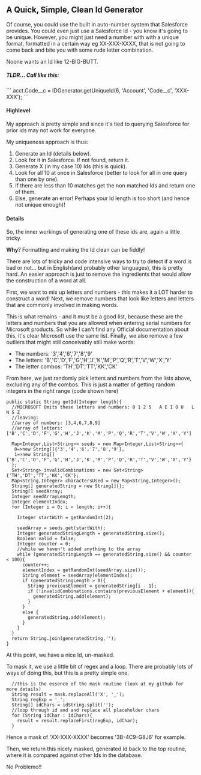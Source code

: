 <h2>A Quick, Simple, Clean Id Generator</h2>
Of course, you could use the built in auto-number system that Salesforce provides. You could even just use a Salesforce Id - you know it's going to be unique.
However, you might just need a number with with a unique format, formatted in a certain way eg XX-XXX-XXXX, that is not going to come back and bite you with some rude letter combination.

Noone wants an Id like 12-BIG-BUTT. 

<h5>TLDR... Call like this:</h5>
```
acct.Code__c = IDGenerator.getUniqueId(6, 'Account', 'Code__c', 'XXX-XXX');
```


<h4>Highlevel</h4>
My approach is pretty simple and since it's tied to querying Salesforce for prior ids may not work for everyone.

My uniqueness approach is thus:

<ol>
<li>Generate an Id (details below).</li>
<li>Look for it in Salesforce. If not found, return it.</li>
<li>Generate X (in my case 10) Ids (this is quick).</li>
<li>Look for all 10 at once in Salesforce (better to look for all in one query than one by one).</li>
<li>If there are less than 10 matches get the non matched Ids and return one of them.</li>
<li>Else, generate an error! Perhaps your Id length is too short (and hence not unique enough)!</li>
</ol>

<h4>Details</h4>
So, the inner workings of generating one of these ids are, again a little tricky.

<strong>Why</strong>? Formatting and making the Id clean can be fiddly!

There are lots of tricky and code intensive ways to try to detect if a word is bad or not... but in English(and probably other languages), this is pretty hard.
An easier approach is just to remove the ingredients that would allow the construction of a word at all.

First, we want to mix up letters and numbers - this makes it a LOT harder to construct a word!
Next, we remove numbers that look like letters and letters that are commonly involved in making words.

This is what remains - and it must be a good list, because these are the letters and numbers that you are allowed when entering serial numbers for Microsoft products.
So while I can't find any Official documentation about this, it's clear Microsoft use the same list.
Finally, we also remove a few outliers that might still conceivably still make words:
<ul class="bullet-list">
  <li>The numbers: '3','4','6','7','8','9'</li>
  <li>The letters: 'B','C','D','F','G','H','J','K','M','P','Q','R','T','V','W','X','Y'</li>
  <li>The letter combos: 'TH','DT','TT','KK','CK'</li>
</ul>


From here, we just randomly pick letters and numbers from the lists above, excluding any of the combos.
This is just a matter of getting random integers in the right range (code shown here)

```
public static String getId(Integer length){
  //MICROSOFT Omits these letters and numbers: 0 1 2 5   A E I O U   L N S Z
  //leaving: 
  //array of numbers: [3,4,6,7,8,9]
  //array of letters: ['B','C','D','F','G','H','J','K','M','P','Q','R','T','V','W','X','Y']

  Map<Integer,List<String>> seeds = new Map<Integer,List<String>>{
   0=>new String[]{'3','4','6','7','8','9'},
   1=>new String[]{'B','C','D','F','G','H','J','K','M','P','Q','R','T','V','W','X','Y'}
  };
  Set<String> invalidCombinations = new Set<String>{'TH','DT','TT','KK','CK'};
  Map<String,Integer> charactersUsed = new Map<String,Integer>();
  String[] generatedString = new String[]{};
  String[] seedArray;
  Integer seedArrayLength;
  Integer elementIndex;
  for (Integer i = 0; i < length; i++){
    
    Integer startWith = getRandomInt(2);
    
    seedArray = seeds.get(startWith);
    Integer generatedStringLength = generatedString.size();
    Boolean valid = false;
    Integer counter = 0;
    //while we haven't added anything to the array
    while (generatedStringLength == generatedString.size() && counter < 100){
      counter++;
      elementIndex = getRandomInt(seedArray.size());
      String element = seedArray[elementIndex];
      if (generatedStringLength > 0){
        String previousElement = generatedString[i - 1];
        if (!invalidCombinations.contains(previousElement + element)){
          generatedString.add(element);
        }
      }
      else {
        generatedString.add(element);
      }
    }
  }
  return String.join(generatedString,'');
}
```

At this point, we have a nice Id, un-masked.

To mask it, we use a little bit of regex and a loop. There are probably lots of ways of doing this, but this is a pretty simple one.
```
  //this is the essence of the mask routine (look at my github for more details)
  String result = mask.replaceAll('X', '_');
  String regExp = '_';
  String[] idChars = idString.split('');
  //loop through id and and replace all placeholder chars
  for (String idChar : idChars){
    result = result.replaceFirst(regExp, idChar);
  }
```
Hence a mask of 'XX-XXX-XXXX' becomes '3B-4C9-G8J6' for example.

Then, we return this nicely masked, generated Id back to the top routine, where it is compared against other Ids in the database.

No Problemo!!




